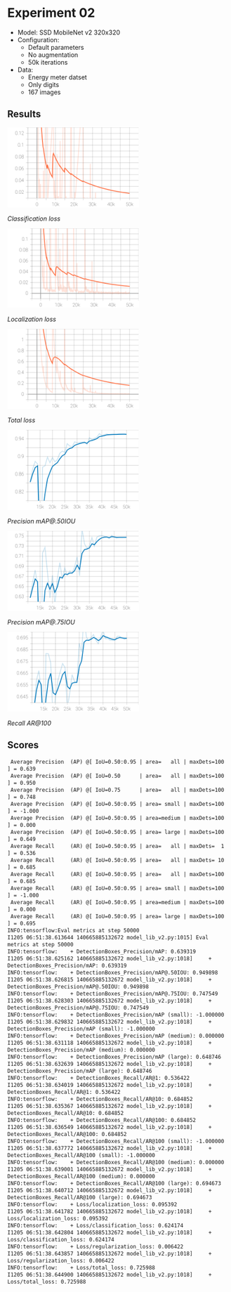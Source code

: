 # Experiment 02

- Model: SSD MobileNet v2 320x320
- Configuration:
  - Default parameters
  - No augmentation
  - 50k iterations
- Data:
  - Energy meter datset
  - Only digits
  - 167 images

## Results

<img src='./Loss_classification_loss.svg' width=300/>

*Classification loss*

<img src='./Loss_localization_loss.svg' width=300/>

*Localization loss*

<img src='./Loss_total_loss.svg' width=300/>

*Total loss*

<img src='./DetectionBoxes_Precision_mAP@.50IOU.svg' width=300/>

*Precision mAP@.50IOU*

<img src='./DetectionBoxes_Precision_mAP@.75IOU.svg' width=300/>

*Precision mAP@.75IOU*

<img src='./DetectionBoxes_Recall_AR@100 (large).svg' width=300/>

*Recall AR@100*

## Scores

```
 Average Precision  (AP) @[ IoU=0.50:0.95 | area=   all | maxDets=100 ] = 0.639
 Average Precision  (AP) @[ IoU=0.50      | area=   all | maxDets=100 ] = 0.950
 Average Precision  (AP) @[ IoU=0.75      | area=   all | maxDets=100 ] = 0.748
 Average Precision  (AP) @[ IoU=0.50:0.95 | area= small | maxDets=100 ] = -1.000
 Average Precision  (AP) @[ IoU=0.50:0.95 | area=medium | maxDets=100 ] = 0.000
 Average Precision  (AP) @[ IoU=0.50:0.95 | area= large | maxDets=100 ] = 0.649
 Average Recall     (AR) @[ IoU=0.50:0.95 | area=   all | maxDets=  1 ] = 0.536
 Average Recall     (AR) @[ IoU=0.50:0.95 | area=   all | maxDets= 10 ] = 0.685
 Average Recall     (AR) @[ IoU=0.50:0.95 | area=   all | maxDets=100 ] = 0.685
 Average Recall     (AR) @[ IoU=0.50:0.95 | area= small | maxDets=100 ] = -1.000
 Average Recall     (AR) @[ IoU=0.50:0.95 | area=medium | maxDets=100 ] = 0.000
 Average Recall     (AR) @[ IoU=0.50:0.95 | area= large | maxDets=100 ] = 0.695
INFO:tensorflow:Eval metrics at step 50000
I1205 06:51:38.613644 140665885132672 model_lib_v2.py:1015] Eval metrics at step 50000
INFO:tensorflow:	+ DetectionBoxes_Precision/mAP: 0.639319
I1205 06:51:38.625162 140665885132672 model_lib_v2.py:1018] 	+ DetectionBoxes_Precision/mAP: 0.639319
INFO:tensorflow:	+ DetectionBoxes_Precision/mAP@.50IOU: 0.949898
I1205 06:51:38.626815 140665885132672 model_lib_v2.py:1018] 	+ DetectionBoxes_Precision/mAP@.50IOU: 0.949898
INFO:tensorflow:	+ DetectionBoxes_Precision/mAP@.75IOU: 0.747549
I1205 06:51:38.628303 140665885132672 model_lib_v2.py:1018] 	+ DetectionBoxes_Precision/mAP@.75IOU: 0.747549
INFO:tensorflow:	+ DetectionBoxes_Precision/mAP (small): -1.000000
I1205 06:51:38.629832 140665885132672 model_lib_v2.py:1018] 	+ DetectionBoxes_Precision/mAP (small): -1.000000
INFO:tensorflow:	+ DetectionBoxes_Precision/mAP (medium): 0.000000
I1205 06:51:38.631118 140665885132672 model_lib_v2.py:1018] 	+ DetectionBoxes_Precision/mAP (medium): 0.000000
INFO:tensorflow:	+ DetectionBoxes_Precision/mAP (large): 0.648746
I1205 06:51:38.632639 140665885132672 model_lib_v2.py:1018] 	+ DetectionBoxes_Precision/mAP (large): 0.648746
INFO:tensorflow:	+ DetectionBoxes_Recall/AR@1: 0.536422
I1205 06:51:38.634019 140665885132672 model_lib_v2.py:1018] 	+ DetectionBoxes_Recall/AR@1: 0.536422
INFO:tensorflow:	+ DetectionBoxes_Recall/AR@10: 0.684852
I1205 06:51:38.635367 140665885132672 model_lib_v2.py:1018] 	+ DetectionBoxes_Recall/AR@10: 0.684852
INFO:tensorflow:	+ DetectionBoxes_Recall/AR@100: 0.684852
I1205 06:51:38.636549 140665885132672 model_lib_v2.py:1018] 	+ DetectionBoxes_Recall/AR@100: 0.684852
INFO:tensorflow:	+ DetectionBoxes_Recall/AR@100 (small): -1.000000
I1205 06:51:38.637772 140665885132672 model_lib_v2.py:1018] 	+ DetectionBoxes_Recall/AR@100 (small): -1.000000
INFO:tensorflow:	+ DetectionBoxes_Recall/AR@100 (medium): 0.000000
I1205 06:51:38.639001 140665885132672 model_lib_v2.py:1018] 	+ DetectionBoxes_Recall/AR@100 (medium): 0.000000
INFO:tensorflow:	+ DetectionBoxes_Recall/AR@100 (large): 0.694673
I1205 06:51:38.640712 140665885132672 model_lib_v2.py:1018] 	+ DetectionBoxes_Recall/AR@100 (large): 0.694673
INFO:tensorflow:	+ Loss/localization_loss: 0.095392
I1205 06:51:38.641782 140665885132672 model_lib_v2.py:1018] 	+ Loss/localization_loss: 0.095392
INFO:tensorflow:	+ Loss/classification_loss: 0.624174
I1205 06:51:38.642804 140665885132672 model_lib_v2.py:1018] 	+ Loss/classification_loss: 0.624174
INFO:tensorflow:	+ Loss/regularization_loss: 0.006422
I1205 06:51:38.643857 140665885132672 model_lib_v2.py:1018] 	+ Loss/regularization_loss: 0.006422
INFO:tensorflow:	+ Loss/total_loss: 0.725988
I1205 06:51:38.644900 140665885132672 model_lib_v2.py:1018] 	+ Loss/total_loss: 0.725988
```